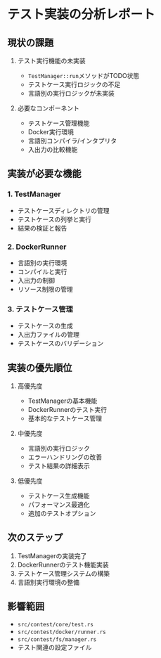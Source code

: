# テスト実装の分析レポート

## 現状の課題

1. テスト実行機能の未実装
   - `TestManager::run`メソッドがTODO状態
   - テストケース実行ロジックの不足
   - 言語別の実行ロジックが未実装

2. 必要なコンポーネント
   - テストケース管理機能
   - Docker実行環境
   - 言語別コンパイラ/インタプリタ
   - 入出力の比較機能

## 実装が必要な機能

### 1. TestManager
- テストケースディレクトリの管理
- テストケースの列挙と実行
- 結果の検証と報告

### 2. DockerRunner
- 言語別の実行環境
- コンパイルと実行
- 入出力の制御
- リソース制限の管理

### 3. テストケース管理
- テストケースの生成
- 入出力ファイルの管理
- テストケースのバリデーション

## 実装の優先順位

1. 高優先度
   - TestManagerの基本機能
   - DockerRunnerのテスト実行
   - 基本的なテストケース管理

2. 中優先度
   - 言語別の実行ロジック
   - エラーハンドリングの改善
   - テスト結果の詳細表示

3. 低優先度
   - テストケース生成機能
   - パフォーマンス最適化
   - 追加のテストオプション

## 次のステップ

1. TestManagerの実装完了
2. DockerRunnerのテスト機能実装
3. テストケース管理システムの構築
4. 言語別実行環境の整備

## 影響範囲

- `src/contest/core/test.rs`
- `src/contest/docker/runner.rs`
- `src/contest/fs/manager.rs`
- テスト関連の設定ファイル 